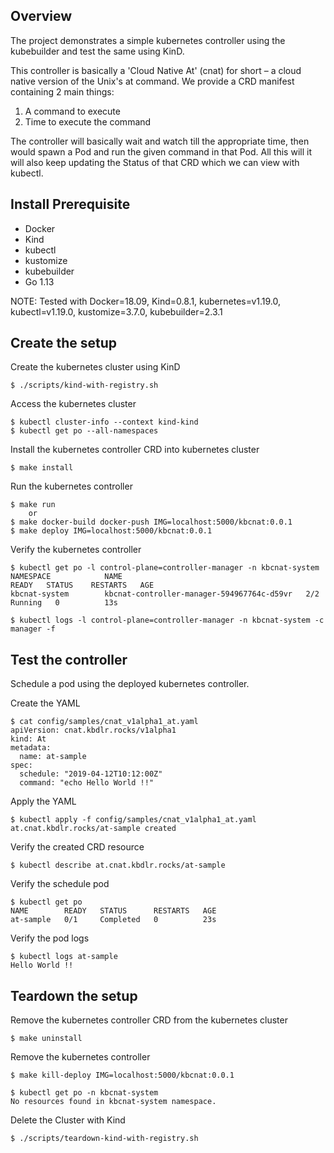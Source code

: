 ## Overview

The project demonstrates a simple kubernetes controller using the kubebuilder and test the same using KinD.

This controller is basically a 'Cloud Native At' (cnat) for short – a cloud native version of the Unix's at command. We provide a CRD manifest containing 2 main things:
1. A command to execute
2. Time to execute the command

The controller will basically wait and watch till the appropriate time, then would spawn a Pod and run the given command in that Pod. All this will it will also keep updating the Status of that CRD which we can view with kubectl.

## Install Prerequisite
- Docker
- Kind
- kubectl
- kustomize
- kubebuilder
- Go 1.13

NOTE: Tested with Docker=18.09, Kind=0.8.1, kubernetes=v1.19.0, kubectl=v1.19.0, kustomize=3.7.0, kubebuilder=2.3.1

## Create the setup

Create the kubernetes cluster using KinD

`$ ./scripts/kind-with-registry.sh`

Access the kubernetes cluster

```
$ kubectl cluster-info --context kind-kind
$ kubectl get po --all-namespaces
```

Install the kubernetes controller CRD into kubernetes cluster

`$ make install`

Run the kubernetes controller

```
$ make run
	or
$ make docker-build docker-push IMG=localhost:5000/kbcnat:0.0.1
$ make deploy IMG=localhost:5000/kbcnat:0.0.1
```

Verify the kubernetes controller

```
$ kubectl get po -l control-plane=controller-manager -n kbcnat-system
NAMESPACE            NAME                                         READY   STATUS    RESTARTS   AGE
kbcnat-system        kbcnat-controller-manager-594967764c-d59vr   2/2     Running   0          13s

$ kubectl logs -l control-plane=controller-manager -n kbcnat-system -c manager -f
```

## Test the controller
Schedule a pod using the deployed kubernetes controller.

Create the YAML

```
$ cat config/samples/cnat_v1alpha1_at.yaml
apiVersion: cnat.kbdlr.rocks/v1alpha1
kind: At
metadata:
  name: at-sample
spec:
  schedule: "2019-04-12T10:12:00Z"
  command: "echo Hello World !!"
```

Apply the YAML

```
$ kubectl apply -f config/samples/cnat_v1alpha1_at.yaml
at.cnat.kbdlr.rocks/at-sample created
```

Verify the created CRD resource

`$ kubectl describe at.cnat.kbdlr.rocks/at-sample`

Verify the schedule pod

```
$ kubectl get po
NAME        READY   STATUS      RESTARTS   AGE
at-sample   0/1     Completed   0          23s
```

Verify the pod logs
```
$ kubectl logs at-sample
Hello World !!
```

## Teardown the setup
Remove the kubernetes controller CRD from the kubernetes cluster

`$ make uninstall`

Remove the kubernetes controller

```
$ make kill-deploy IMG=localhost:5000/kbcnat:0.0.1

$ kubectl get po -n kbcnat-system
No resources found in kbcnat-system namespace.
```

Delete the Cluster with Kind

`$ ./scripts/teardown-kind-with-registry.sh`

